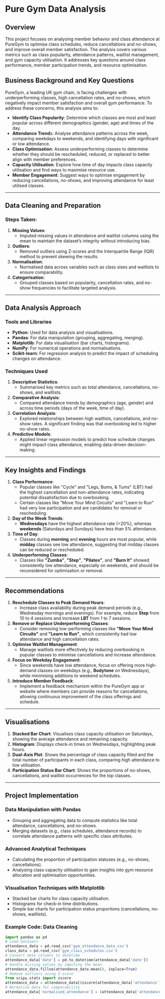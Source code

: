 # Pure Gym Data Analysis

## Overview
This project focuses on analysing member behavior and class attendance at PureGym to optimise class schedules, reduce cancellations and no-shows, and improve overall member satisfaction. The analysis covers various metrics such as class popularity, attendance patterns, waitlist management, and gym capacity utilisation. It addresses key questions around class performance, member participation trends, and resource optimisation.
## Business Background and Key Questions
PureGym, a leading UK gym chain, is facing challenges with underperforming classes, high cancellation rates, and no-shows, which negatively impact member satisfaction and overall gym performance. To address these concerns, this analysis aims to:
- **Identify Class Popularity**: Determine which classes are most and least popular across different demographics (gender, age) and times of the day.
- **Attendance Trend**s: Analyse attendance patterns across the week, comparing weekdays to weekends, and identifying days with significant or low attendance.
- **Class Optimisation**: Assess underperforming classes to determine whether they should be rescheduled, reduced, or replaced to better align with member preferences.
- **Capacity Utilisation**: Explore how time of day impacts class capacity utilisation and find ways to maximise resource use.
- **Member Engagement**: Suggest ways to optimise engagement by reducing cancellations, no-shows, and improving attendance for least utilised classes.
---
## Data Cleaning and Preparation
### Steps Taken:
1. **Missing Values**: 
   - Imputed missing values in attendance and waitlist columns using the mean to maintain the dataset’s integrity without introducing bias.
2. **Outliers**: 
   - Removed outliers using Z-scores and the Interquartile Range (IQR) method to prevent skewing the results.
3. **Normalisation**: 
   - Normalised data across variables such as class sises and waitlists to ensure comparability.
4. **Categorisation**: 
   - Grouped classes based on popularity, cancellation rates, and no-show frequencies to facilitate targeted analysis.
---
## Data Analysis Approach
### Tools and Libraries
- **Python**: Used for data analysis and visualisations.
- **Pandas**: For data manipulation (grouping, aggregating, merging).
- **Matplotlib**: For data visualisation (bar charts, histograms).
- **NumPy**: For numerical operations and normalisations.
- **Scikit-learn**: For regression analysis to predict the impact of scheduling changes on attendance.
### Techniques Used
1. **Descriptive Statistics**: 
   - Summarised key metrics such as total attendance, cancellations, no-shows, and waitlists.
2. **Comparative Analysis**: 
   - Compared attendance trends by demographics (age, gender) and across time periods (days of the week, time of day).
3. **Correlation Analysis**: 
   - Explored relationships between high waitlists, cancellations, and no-show rates. A significant finding was that overbooking led to higher no-show rates.
4. **Predictive Models**: 
   - Applied linear regression models to predict how schedule changes might impact class attendance, enabling data-driven decision-making.
---
## Key Insights and Findings
1. **Class Performance**:
   - Popular classes like "Cycle" and "Legs, Bums, & Tums" (LBT) had the highest cancellation and non-attendance rates, indicating potential dissatisfaction due to overbooking.
   - Certain classes like "Move Your Mind Circuits" and "Learn to Run" had very low participation and are candidates for removal or rescheduling.
2. **Day of the Week Trends**:
   - **Wednesdays** have the highest attendance rate (>20%), whereas **weekends** (Saturdays and Sundays) have less than 5% attendance.
3. **Time of Day**:
   - Classes during **morning** and **evening** hours are most popular, while **midday** classes see low attendance, suggesting that midday classes can be reduced or rescheduled.
4. **Underperforming Classes**:
   - Classes like **"Zumba"**, **"Step"**, **"Pilates"**, and **"Burn It"** showed consistently low attendance, especially on weekends, and should be reconsidered for optimisation or removal.
---
## Recommendations
1. **Reschedule Classes to Peak Demand Hours**:
   - Increase class availability during peak demand periods (e.g., Wednesday mornings and evenings). For example, reduce **Step** from 10 to 4 sessions and increase **LBT** from 1 to 7 sessions.
2. **Remove or Replace Underperforming Classes**:
   - Consider removing low-performing classes like **"Move Your Mind Circuits"** and **"Learn to Run"**, which consistently had low attendance and high cancellation rates.
3. **Optimise Waitlist Management**:
   - Manage waitlists more effectively by reducing overbooking in popular classes to minimise cancellations and increase attendance.
4. **Focus on Weekday Engagement**:
   - Since weekends have low attendance, focus on offering more high-demand classes on weekdays (e.g., **Bodytone** on Wednesdays), while minimising additions to weekend schedules.
5. **Introduce Member Feedback**:
   - Implement a feedback mechanism within the PureGym app or website where members can provide reasons for cancellations, allowing continuous improvement of the class offerings and schedule.
---
## Visualisations
1. **Stacked Bar Chart**: Visualises class capacity utilisation on Saturdays, showing the average attendance and remaining capacity.
2. **Histogram**: Displays check-in times on Wednesdays, highlighting peak hours.
3. **Dual-Axis Plot**: Shows the percentage of class capacity filled and the total number of participants in each class, comparing high attendance to low utilisation.
4. **Participation Status Bar Chart**: Shows the proportions of no-shows, cancellations, and waitlist occurrences for the top classes.
---
## Project Implementation
### Data Manipulation with Pandas
- Grouping and aggregating data to compute statistics like total attendance, cancellations, and no-shows.
- Merging datasets (e.g., class schedules, attendance records) to correlate attendance patterns with specific class attributes.
### Advanced Analytical Techniques
- Calculating the proportion of participation statuses (e.g., no-shows, cancellations).
- Analysing class capacity utilisation to gain insights into gym resource allocation and optimisation opportunities.
### Visualisation Techniques with Matplotlib
- Stacked bar charts for class capacity utilisation.
- Histograms for check-in time distributions.
- Simple bar charts for participation status proportions (cancellations, no-shows, waitlists).
  
### Example Code: Data Cleaning
```python
import pandas as pd
# Load datasets
attendance_data = pd.read_csv('gym_attendance_data.csv')
class_data = pd.read_csv('gym_class_schedules.csv')
# Convert date columns to datetime
attendance_data['date'] = pd.to_datetime(attendance_data['date'])
# Handle missing values by imputing the mean
attendance_data.fillna(attendance_data.mean(), inplace=True)
# Remove outliers using Z-score
from scipy.stats import zscore
attendance_data = attendance_data[(zscore(attendance_data['attendance']) < 3)]
# Normalise data for comparability
attendance_data['normalised_attendance'] = (attendance_data['attendance'] - attendance_data['attendance'].mean()) / attendance_data['attendance'].std()
